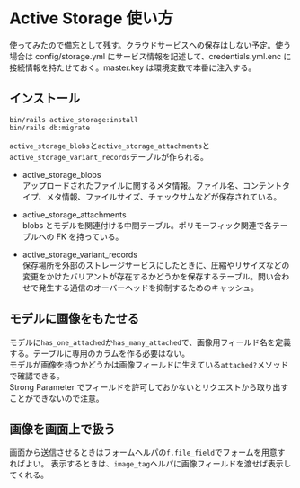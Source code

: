 # Active Storage 使い方

使ってみたので備忘として残す。クラウドサービスへの保存はしない予定。使う場合は config/storage.yml にサービス情報を記述して、credentials.yml.enc に接続情報を持たせておく。master.key は環境変数で本番に注入する。

## インストール

```shell
bin/rails active_storage:install
bin/rails db:migrate
```

`active_storage_blobs`と`active_storage_attachments`と`active_storage_variant_records`テーブルが作られる。

- active_storage_blobs  
  アップロードされたファイルに関するメタ情報。ファイル名、コンテントタイプ、メタ情報、ファイルサイズ、チェックサムなどが保存されている。

- active_storage_attachments  
  blobs とモデルを関連付ける中間テーブル。ポリモーフィック関連で各テーブルへの FK を持っている。

- active_storage_variant_records  
  保存場所を外部のストレージサービスにしたときに、圧縮やリサイズなどの変更をかけたバリアントが存在するかどうかを保存するテーブル。問い合わせで発生する通信のオーバーヘッドを抑制するためのキャッシュ。

## モデルに画像をもたせる

モデルに`has_one_attached`か`has_many_attached`で、画像用フィールド名を定義する。テーブルに専用のカラムを作る必要はない。  
モデルが画像を持つかどうかは画像フィールドに生えている`attached?`メソッドで確認できる。  
Strong Parameter でフィールドを許可しておかないとリクエストから取り出すことができないので注意。

## 画像を画面上で扱う

画面から送信させるときはフォームヘルパの`f.file_field`でフォームを用意すればよい。
表示するときは、`image_tag`ヘルパに画像フィールドを渡せば表示してくれる。
